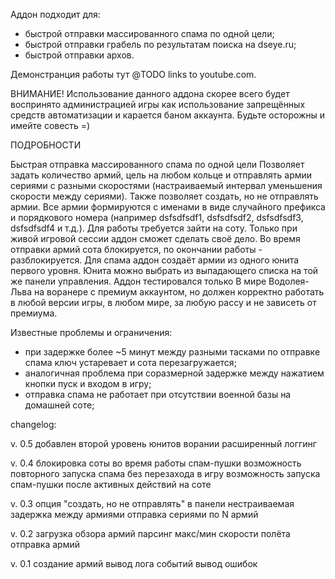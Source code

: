 Аддон подходит для:
  -  быстрой отправки массированного спама по одной цели;
  -  быстрой отправки грабель по результатам поиска на dseye.ru;
  -  быстрой отправки архов.

Демонстранция работы тут @TODO links to youtube.com.

ВНИМАНИЕ! Использование данного аддона скорее всего будет воспринято администрацией игры как использование запрещённых средств автоматизации и карается баном аккаунта.
Будьте осторожны и имейте совесть =)

ПОДРОБНОСТИ

Быстрая отправка массированного спама по одной цели
Позволяет задать количество армий, цель на любом кольце и отправлять армии сериями с разными скоростями (настраиваемый интервал уменьшения скорости между сериями).
Также позволяет создать, но не отправлять армии.
Все армии формируются с именами в виде случайного префикса и порядкового номера (например dsfsdfsdf1, dsfsdfsdf2, dsfsdfsdf3, dsfsdfsdf4 и т.д.).
Для работы требуется зайти на соту. Только при живой игровой сессии аддон сможет сделать своё дело.
Во время отправки армий сота блокируется, по окончании работы - разблокируется.
Для спама аддон создаёт армии из одного юнита первого уровня. Юнита можно выбрать из выпадающего списка на той же панели управления.
Аддон тестировался только В мире Водолея-Льва на воранере с премиум аккаунтом, но должен корректно работать в любой версии игры, в любом мире, за любую рассу и не зависеть от премиума.


Известные проблемы и ограничения:
- при задержке более ~5 минут между разными тасками по отправке спама ключ устаревает и сота перезагружается;
- аналогичная проблема при соразмерной задержке между нажатием кнопки пуск и входом в игру;
- отправка спама не работает при отсутствии военной базы на домашней соте;


changelog:

v. 0.5
добавлен второй уровень юнитов ворании
расширенный логгинг


v. 0.4
блокировка соты во время работы спам-пушки
возможность повторного запуска спама без перезахода в игру
возможность запуска спам-пушки после активных действий на соте


v. 0.3
опция "создать, но не отправлять" в панели
нестраиваемая задержка между армиями
отправка сериями по N армий


v. 0.2
загрузка обзора армий
парсинг макс/мин скорости полёта
отправка армий


v. 0.1
создание армий
вывод лога событий
вывод ошибок
